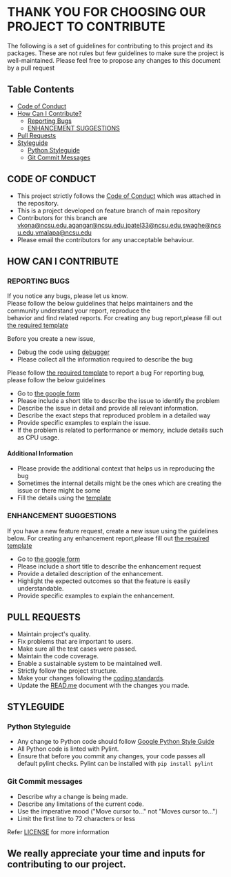 #  THANK YOU FOR CHOOSING OUR PROJECT TO CONTRIBUTE 

The following is a set of guidelines for contributing to this project and its packages.
These are not rules but few guidelines to make sure the project is well-maintained.
Please feel free to propose any changes to this document by a pull request 

## Table Contents

- [Code of Conduct](#code-of-conduct)
- [How Can I Contribute?](#how-can-i-contribute)
  * [Reporting Bugs](#reporting-bugs)
  * [ENHANCEMENT SUGGESTIONS](#enhancement-suggestions)
- [Pull Requests](#pull-requests)
- [Styleguide](#styleguide)
  * [Python Styleguide](#python-styleguide)
  * [Git Commit Messages](#git-commit-messages)

## CODE OF CONDUCT
 
- This project strictly follows the [Code of Conduct](https://github.com/ai-se/whun/blob/feature-se2021/CODE-OF-CONDUCT.md) which was attached in the repository.
- This is a project developed on feature branch of main repository 
- Contributors for this branch are vkona@ncsu.edu,agangar@ncsu.edu,jpatel33@ncsu.edu,swaghe@ncsu.edu,vmalapa@ncsu.edu
- Please email the contributors for any unacceptable behaviour.

## HOW CAN I CONTRIBUTE 

### REPORTING BUGS

If you notice any bugs, please let us know. <br>
Please follow the below guidelines that helps maintainers and the community understand your report, reproduce the <br/>
behavior and find related reports.
For creating any bug report,please fill out [the required template](https://github.com/ai-se/whun/blob/feature-se2021/template.md) 

Before you create a new issue, 
- Debug the code using [debugger](https://atom.io/packages/ide-python) 
- Please collect all the information required to describe the bug

Please follow [the required template](https://github.com/ai-se/whun/blob/feature-se2021/template.md) to report a bug
For reporting bug, please follow the below guidelines
- Go to [the google form](https://forms.gle/p265qYXY1A3Y6nHFA)
- Please include a short title to describe the issue to identify the problem<br/>
- Describe the issue in detail and provide all relevant information.
- Describe the exact steps that reproduced problem in a detailed way
- Provide specific examples to explain the issue.
- If the problem is related to performance or memory, include details such as CPU usage.

#### Additional Information
- Please provide the additional context that helps us in reproducing the bug
- Sometimes the internal details might be the ones which are creating the issue or there might be some 
- Fill the details using the [template](https://github.com/ai-se/whun/blob/feature-se2021/template.md)

### ENHANCEMENT SUGGESTIONS

If you have a new feature request, create a new issue using the guidelines below.
For creating any enhancement report,please fill out [the required template](https://github.com/ai-se/whun/blob/feature-se2021/template.md)

- Go to [the google form](https://forms.gle/p265qYXY1A3Y6nHFA)
- Please include a short title to describe the enhancement request<br/>
- Provide a detailed description of the enhancement.
- Highlight the expected outcomes so that the feature is easily understandable.
- Provide specific examples to explain the enhancement. 

## PULL REQUESTS 

- Maintain project's quality. 
- Fix problems that are important to users. 
- Make sure all the test cases were passed. 
- Maintain the code coverage. 
- Enable a sustainable system to be maintained well. 
- Strictly follow the project structure. 
- Make your changes following the [coding standards](https://www.python.org/dev/peps/pep-0008/).
- Update the [READ.me](https://github.com/ai-se/whun/blob/feature-se2021/README.md) document with the changes you made.

## STYLEGUIDE

### Python Styleguide

- Any change to Python code should follow  [Google Python Style Guide](https://www.python.org/dev/peps/pep-0008/)
- All Python code is linted with Pylint. 
- Ensure that before you commit any changes, your code passes all default pylint checks. Pylint can be installed with
  `pip install pylint`

### Git Commit messages

- Describe why a change is being made.
- Describe any limitations of the current code.
- Use the imperative mood ("Move cursor to..." not "Moves cursor to...")
- Limit the first line to 72 characters or less

Refer [LICENSE](https://github.com/ai-se/whun/blob/feature-se2021/LICENSE) for more information

## We really appreciate your time and inputs for contributing to our project.
